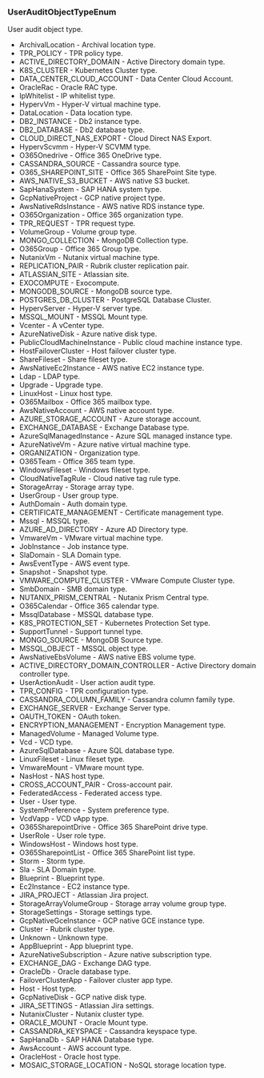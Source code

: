 ### UserAuditObjectTypeEnum
User audit object type.

- ArchivalLocation - Archival location type.
- TPR_POLICY - TPR policy type.
- ACTIVE_DIRECTORY_DOMAIN - Active Directory domain type.
- K8S_CLUSTER - Kubernetes Cluster type.
- DATA_CENTER_CLOUD_ACCOUNT - Data Center Cloud Account.
- OracleRac - Oracle RAC type.
- IpWhitelist - IP whitelist type.
- HypervVm - Hyper-V virtual machine type.
- DataLocation - Data location type.
- DB2_INSTANCE - Db2 instance type.
- DB2_DATABASE - Db2 database type.
- CLOUD_DIRECT_NAS_EXPORT - Cloud Direct NAS Export.
- HypervScvmm - Hyper-V SCVMM type.
- O365Onedrive - Office 365 OneDrive type.
- CASSANDRA_SOURCE - Cassandra source type.
- O365_SHAREPOINT_SITE - Office 365 SharePoint Site type.
- AWS_NATIVE_S3_BUCKET - AWS native S3 bucket.
- SapHanaSystem - SAP HANA system type.
- GcpNativeProject - GCP native project type.
- AwsNativeRdsInstance - AWS native RDS instance type.
- O365Organization - Office 365 organization type.
- TPR_REQUEST - TPR request type.
- VolumeGroup - Volume group type.
- MONGO_COLLECTION - MongoDB Collection type.
- O365Group - Office 365 Group type.
- NutanixVm - Nutanix virtual machine type.
- REPLICATION_PAIR - Rubrik cluster replication pair.
- ATLASSIAN_SITE - Atlassian site.
- EXOCOMPUTE - Exocompute.
- MONGODB_SOURCE - MongoDB source type.
- POSTGRES_DB_CLUSTER - PostgreSQL Database Cluster.
- HypervServer - Hyper-V server type.
- MSSQL_MOUNT - MSSQL Mount type.
- Vcenter - A vCenter type.
- AzureNativeDisk - Azure native disk type.
- PublicCloudMachineInstance - Public cloud machine instance type.
- HostFailoverCluster - Host failover cluster type.
- ShareFileset - Share fileset type.
- AwsNativeEc2Instance - AWS native EC2 instance type.
- Ldap - LDAP type.
- Upgrade - Upgrade type.
- LinuxHost - Linux host type.
- O365Mailbox - Office 365 mailbox type.
- AwsNativeAccount - AWS native account type.
- AZURE_STORAGE_ACCOUNT - Azure storage account.
- EXCHANGE_DATABASE - Exchange Database type.
- AzureSqlManagedInstance - Azure SQL managed instance type.
- AzureNativeVm - Azure native virtual machine type.
- ORGANIZATION - Organization type.
- O365Team - Office 365 team type.
- WindowsFileset - Windows fileset type.
- CloudNativeTagRule - Cloud native tag rule type.
- StorageArray - Storage array type.
- UserGroup - User group type.
- AuthDomain - Auth domain type.
- CERTIFICATE_MANAGEMENT - Certificate management type.
- Mssql - MSSQL type.
- AZURE_AD_DIRECTORY - Azure AD Directory type.
- VmwareVm - VMware virtual machine type.
- JobInstance - Job instance type.
- SlaDomain - SLA Domain type.
- AwsEventType - AWS event type.
- Snapshot - Snapshot type.
- VMWARE_COMPUTE_CLUSTER - VMware Compute Cluster type.
- SmbDomain - SMB domain type.
- NUTANIX_PRISM_CENTRAL - Nutanix Prism Central type.
- O365Calendar - Office 365 calendar type.
- MssqlDatabase - MSSQL database type.
- K8S_PROTECTION_SET - Kubernetes Protection Set type.
- SupportTunnel - Support tunnel type.
- MONGO_SOURCE - MongoDB Source type.
- MSSQL_OBJECT - MSSQL object type.
- AwsNativeEbsVolume - AWS native EBS volume type.
- ACTIVE_DIRECTORY_DOMAIN_CONTROLLER - Active Directory domain controller type.
- UserActionAudit - User action audit type.
- TPR_CONFIG - TPR configuration type.
- CASSANDRA_COLUMN_FAMILY - Cassandra column family type.
- EXCHANGE_SERVER - Exchange Server type.
- OAUTH_TOKEN - OAuth token.
- ENCRYPTION_MANAGEMENT - Encryption Management type.
- ManagedVolume - Managed Volume type.
- Vcd - VCD type.
- AzureSqlDatabase - Azure SQL database type.
- LinuxFileset - Linux fileset type.
- VmwareMount - VMware mount type.
- NasHost - NAS host type.
- CROSS_ACCOUNT_PAIR - Cross-account pair.
- FederatedAccess - Federated access type.
- User - User type.
- SystemPreference - System preference type.
- VcdVapp - VCD vApp type.
- O365SharepointDrive - Office 365 SharePoint drive type.
- UserRole - User role type.
- WindowsHost - Windows host type.
- O365SharepointList - Office 365 SharePoint list type.
- Storm - Storm type.
- Sla - SLA Domain type.
- Blueprint - Blueprint type.
- Ec2Instance - EC2 instance type.
- JIRA_PROJECT - Atlassian Jira project.
- StorageArrayVolumeGroup - Storage array volume group type.
- StorageSettings - Storage settings type.
- GcpNativeGceInstance - GCP native GCE instance type.
- Cluster - Rubrik cluster type.
- Unknown - Unknown type.
- AppBlueprint - App blueprint type.
- AzureNativeSubscription - Azure native subscription type.
- EXCHANGE_DAG - Exchange DAG type.
- OracleDb - Oracle database type.
- FailoverClusterApp - Failover cluster app type.
- Host - Host type.
- GcpNativeDisk - GCP native disk type.
- JIRA_SETTINGS - Atlassian Jira settings.
- NutanixCluster - Nutanix cluster type.
- ORACLE_MOUNT - Oracle Mount type.
- CASSANDRA_KEYSPACE - Cassandra keyspace type.
- SapHanaDb - SAP HANA Database type.
- AwsAccount - AWS account type.
- OracleHost - Oracle host type.
- MOSAIC_STORAGE_LOCATION - NoSQL storage location type.
